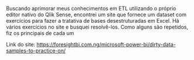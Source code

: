 Buscando aprimorar meus conhecimentos em ETL utilizando o próprio editor nativo do Qlik Sense, encontrei um site que fornece um dataset com exercícios para fazer a tratativa de bases desestruturadas em Excel. Há vários exercícios no site e busquei resolvê-los. Como alguns são repetidos, fiz os principais de cada um

Link do site: https://foresightbi.com.ng/microsoft-power-bi/dirty-data-samples-to-practice-on/


